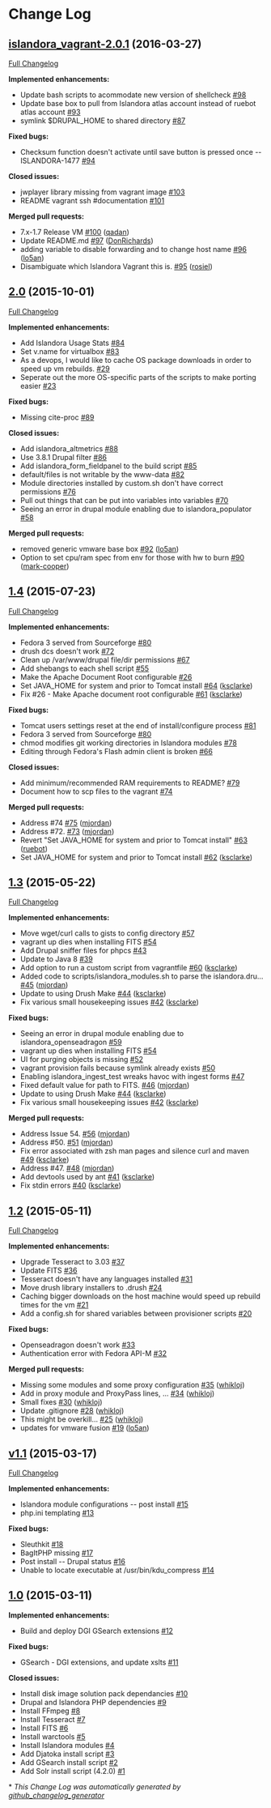# Change Log

## [islandora_vagrant-2.0.1](https://github.com/Islandora-Labs/islandora_vagrant/tree/islandora_vagrant-2.0.1) (2016-03-27)
[Full Changelog](https://github.com/Islandora-Labs/islandora_vagrant/compare/2.0...islandora_vagrant-2.0.1)

**Implemented enhancements:**

- Update bash scripts to acommodate new version of shellcheck [\#98](https://github.com/Islandora-Labs/islandora_vagrant/issues/98)
- Update base box to pull from Islandora atlas account instead of ruebot atlas account [\#93](https://github.com/Islandora-Labs/islandora_vagrant/issues/93)
- symlink $DRUPAL\_HOME to shared directory [\#87](https://github.com/Islandora-Labs/islandora_vagrant/issues/87)

**Fixed bugs:**

- Checksum function doesn't activate until save button is pressed once -- ISLANDORA-1477 [\#94](https://github.com/Islandora-Labs/islandora_vagrant/issues/94)

**Closed issues:**

- jwplayer library missing from vagrant image [\#103](https://github.com/Islandora-Labs/islandora_vagrant/issues/103)
- README vagrant ssh \#documentation [\#101](https://github.com/Islandora-Labs/islandora_vagrant/issues/101)

**Merged pull requests:**

- 7.x-1.7 Release VM [\#100](https://github.com/Islandora-Labs/islandora_vagrant/pull/100) ([qadan](https://github.com/qadan))
- Update README.md [\#97](https://github.com/Islandora-Labs/islandora_vagrant/pull/97) ([DonRichards](https://github.com/DonRichards))
- adding variable to disable forwarding and to change host name [\#96](https://github.com/Islandora-Labs/islandora_vagrant/pull/96) ([lo5an](https://github.com/lo5an))
- Disambiguate which Islandora Vagrant this is. [\#95](https://github.com/Islandora-Labs/islandora_vagrant/pull/95) ([rosiel](https://github.com/rosiel))

## [2.0](https://github.com/Islandora-Labs/islandora_vagrant/tree/2.0) (2015-10-01)
[Full Changelog](https://github.com/Islandora-Labs/islandora_vagrant/compare/1.4...2.0)

**Implemented enhancements:**

- Add Islandora Usage Stats [\#84](https://github.com/Islandora-Labs/islandora_vagrant/issues/84)
- Set v.name for virtualbox [\#83](https://github.com/Islandora-Labs/islandora_vagrant/issues/83)
- As a devops, I would like to cache OS package downloads in order to speed up vm rebuilds.  [\#29](https://github.com/Islandora-Labs/islandora_vagrant/issues/29)
- Seperate out the more OS-specific parts of the scripts to make porting easier [\#23](https://github.com/Islandora-Labs/islandora_vagrant/issues/23)

**Fixed bugs:**

- Missing cite-proc [\#89](https://github.com/Islandora-Labs/islandora_vagrant/issues/89)

**Closed issues:**

- Add islandora\_altmetrics [\#88](https://github.com/Islandora-Labs/islandora_vagrant/issues/88)
- Use 3.8.1 Drupal filter [\#86](https://github.com/Islandora-Labs/islandora_vagrant/issues/86)
- Add islandora\_form\_fieldpanel to the build script [\#85](https://github.com/Islandora-Labs/islandora_vagrant/issues/85)
- default/files is not writable by the www-data [\#82](https://github.com/Islandora-Labs/islandora_vagrant/issues/82)
- Module directories installed by custom.sh don't have correct permissions [\#76](https://github.com/Islandora-Labs/islandora_vagrant/issues/76)
- Pull out things that can be put into variables into variables [\#70](https://github.com/Islandora-Labs/islandora_vagrant/issues/70)
- Seeing an error in drupal module enabling due to islandora\_populator [\#58](https://github.com/Islandora-Labs/islandora_vagrant/issues/58)

**Merged pull requests:**

- removed generic vmware base box [\#92](https://github.com/Islandora-Labs/islandora_vagrant/pull/92) ([lo5an](https://github.com/lo5an))
- Option to set cpu/ram spec from env for those with hw to burn [\#90](https://github.com/Islandora-Labs/islandora_vagrant/pull/90) ([mark-cooper](https://github.com/mark-cooper))

## [1.4](https://github.com/Islandora-Labs/islandora_vagrant/tree/1.4) (2015-07-23)
[Full Changelog](https://github.com/Islandora-Labs/islandora_vagrant/compare/1.3...1.4)

**Implemented enhancements:**

- Fedora 3 served from Sourceforge [\#80](https://github.com/Islandora-Labs/islandora_vagrant/issues/80)
- drush dcs doesn't work [\#72](https://github.com/Islandora-Labs/islandora_vagrant/issues/72)
- Clean up /var/www/drupal file/dir permissions [\#67](https://github.com/Islandora-Labs/islandora_vagrant/issues/67)
- Add shebangs to each shell script [\#55](https://github.com/Islandora-Labs/islandora_vagrant/issues/55)
- Make the Apache Document Root configurable [\#26](https://github.com/Islandora-Labs/islandora_vagrant/issues/26)
- Set JAVA\_HOME for system and prior to Tomcat install [\#64](https://github.com/Islandora-Labs/islandora_vagrant/pull/64) ([ksclarke](https://github.com/ksclarke))
- Fix \#26 - Make Apache document root configurable [\#61](https://github.com/Islandora-Labs/islandora_vagrant/pull/61) ([ksclarke](https://github.com/ksclarke))

**Fixed bugs:**

- Tomcat users settings reset at the end of install/configure process [\#81](https://github.com/Islandora-Labs/islandora_vagrant/issues/81)
- Fedora 3 served from Sourceforge [\#80](https://github.com/Islandora-Labs/islandora_vagrant/issues/80)
- chmod modifies git working directories in Islandora modules [\#78](https://github.com/Islandora-Labs/islandora_vagrant/issues/78)
- Editing through Fedora's Flash admin client is broken [\#66](https://github.com/Islandora-Labs/islandora_vagrant/issues/66)

**Closed issues:**

- Add minimum/recommended RAM requirements to README? [\#79](https://github.com/Islandora-Labs/islandora_vagrant/issues/79)
- Document how to scp files to the vagrant [\#74](https://github.com/Islandora-Labs/islandora_vagrant/issues/74)

**Merged pull requests:**

- Address \#74 [\#75](https://github.com/Islandora-Labs/islandora_vagrant/pull/75) ([mjordan](https://github.com/mjordan))
- Address \#72. [\#73](https://github.com/Islandora-Labs/islandora_vagrant/pull/73) ([mjordan](https://github.com/mjordan))
- Revert "Set JAVA\_HOME for system and prior to Tomcat install" [\#63](https://github.com/Islandora-Labs/islandora_vagrant/pull/63) ([ruebot](https://github.com/ruebot))
- Set JAVA\_HOME for system and prior to Tomcat install [\#62](https://github.com/Islandora-Labs/islandora_vagrant/pull/62) ([ksclarke](https://github.com/ksclarke))

## [1.3](https://github.com/Islandora-Labs/islandora_vagrant/tree/1.3) (2015-05-22)
[Full Changelog](https://github.com/Islandora-Labs/islandora_vagrant/compare/1.2...1.3)

**Implemented enhancements:**

- Move wget/curl calls to gists to config directory [\#57](https://github.com/Islandora-Labs/islandora_vagrant/issues/57)
- vagrant up dies when installing FITS [\#54](https://github.com/Islandora-Labs/islandora_vagrant/issues/54)
- Add Drupal sniffer files for phpcs [\#43](https://github.com/Islandora-Labs/islandora_vagrant/issues/43)
- Update to Java 8 [\#39](https://github.com/Islandora-Labs/islandora_vagrant/issues/39)
- Add option to run a custom script from vagrantfile [\#60](https://github.com/Islandora-Labs/islandora_vagrant/pull/60) ([ksclarke](https://github.com/ksclarke))
- Added code to scripts/islandora\_modules.sh to parse the islandora.dru… [\#45](https://github.com/Islandora-Labs/islandora_vagrant/pull/45) ([mjordan](https://github.com/mjordan))
- Update to using Drush Make [\#44](https://github.com/Islandora-Labs/islandora_vagrant/pull/44) ([ksclarke](https://github.com/ksclarke))
- Fix various small housekeeping issues [\#42](https://github.com/Islandora-Labs/islandora_vagrant/pull/42) ([ksclarke](https://github.com/ksclarke))

**Fixed bugs:**

- Seeing an error in drupal module enabling due to islandora\_openseadragon [\#59](https://github.com/Islandora-Labs/islandora_vagrant/issues/59)
- vagrant up dies when installing FITS [\#54](https://github.com/Islandora-Labs/islandora_vagrant/issues/54)
- UI for purging objects is missing [\#52](https://github.com/Islandora-Labs/islandora_vagrant/issues/52)
- vagrant provision fails because symlink already exists [\#50](https://github.com/Islandora-Labs/islandora_vagrant/issues/50)
- Enabling islandora\_ingest\_test wreaks havoc with ingest forms [\#47](https://github.com/Islandora-Labs/islandora_vagrant/issues/47)
- Fixed default value for path to FITS. [\#46](https://github.com/Islandora-Labs/islandora_vagrant/pull/46) ([mjordan](https://github.com/mjordan))
- Update to using Drush Make [\#44](https://github.com/Islandora-Labs/islandora_vagrant/pull/44) ([ksclarke](https://github.com/ksclarke))
- Fix various small housekeeping issues [\#42](https://github.com/Islandora-Labs/islandora_vagrant/pull/42) ([ksclarke](https://github.com/ksclarke))

**Merged pull requests:**

- Address Issue 54. [\#56](https://github.com/Islandora-Labs/islandora_vagrant/pull/56) ([mjordan](https://github.com/mjordan))
- Address \#50. [\#51](https://github.com/Islandora-Labs/islandora_vagrant/pull/51) ([mjordan](https://github.com/mjordan))
- Fix error associated with zsh man pages and silence curl and maven [\#49](https://github.com/Islandora-Labs/islandora_vagrant/pull/49) ([ksclarke](https://github.com/ksclarke))
- Address \#47. [\#48](https://github.com/Islandora-Labs/islandora_vagrant/pull/48) ([mjordan](https://github.com/mjordan))
- Add devtools used by ant [\#41](https://github.com/Islandora-Labs/islandora_vagrant/pull/41) ([ksclarke](https://github.com/ksclarke))
- Fix stdin errors [\#40](https://github.com/Islandora-Labs/islandora_vagrant/pull/40) ([ksclarke](https://github.com/ksclarke))

## [1.2](https://github.com/Islandora-Labs/islandora_vagrant/tree/1.2) (2015-05-11)
[Full Changelog](https://github.com/Islandora-Labs/islandora_vagrant/compare/v1.1...1.2)

**Implemented enhancements:**

- Upgrade Tesseract to 3.03 [\#37](https://github.com/Islandora-Labs/islandora_vagrant/issues/37)
- Update FITS [\#36](https://github.com/Islandora-Labs/islandora_vagrant/issues/36)
- Tesseract doesn't have any languages installed [\#31](https://github.com/Islandora-Labs/islandora_vagrant/issues/31)
- Move drush library installers to .drush [\#24](https://github.com/Islandora-Labs/islandora_vagrant/issues/24)
- Caching bigger downloads on the host machine would speed up rebuild times for the vm [\#21](https://github.com/Islandora-Labs/islandora_vagrant/issues/21)
- Add a config.sh for shared variables between provisioner scripts [\#20](https://github.com/Islandora-Labs/islandora_vagrant/issues/20)

**Fixed bugs:**

- Openseadragon doesn't work [\#33](https://github.com/Islandora-Labs/islandora_vagrant/issues/33)
- Authentication error with Fedora API-M [\#32](https://github.com/Islandora-Labs/islandora_vagrant/issues/32)

**Merged pull requests:**

- Missing some modules and some proxy configuration [\#35](https://github.com/Islandora-Labs/islandora_vagrant/pull/35) ([whikloj](https://github.com/whikloj))
- Add in proxy module and ProxyPass lines, ... [\#34](https://github.com/Islandora-Labs/islandora_vagrant/pull/34) ([whikloj](https://github.com/whikloj))
- Small fixes [\#30](https://github.com/Islandora-Labs/islandora_vagrant/pull/30) ([whikloj](https://github.com/whikloj))
- Update .gitignore [\#28](https://github.com/Islandora-Labs/islandora_vagrant/pull/28) ([whikloj](https://github.com/whikloj))
- This might be overkill... [\#25](https://github.com/Islandora-Labs/islandora_vagrant/pull/25) ([whikloj](https://github.com/whikloj))
- updates for  vmware fusion [\#19](https://github.com/Islandora-Labs/islandora_vagrant/pull/19) ([lo5an](https://github.com/lo5an))

## [v1.1](https://github.com/Islandora-Labs/islandora_vagrant/tree/v1.1) (2015-03-17)
[Full Changelog](https://github.com/Islandora-Labs/islandora_vagrant/compare/1.0...v1.1)

**Implemented enhancements:**

- Islandora module configurations -- post install [\#15](https://github.com/Islandora-Labs/islandora_vagrant/issues/15)
- php.ini templating [\#13](https://github.com/Islandora-Labs/islandora_vagrant/issues/13)

**Fixed bugs:**

- Sleuthkit [\#18](https://github.com/Islandora-Labs/islandora_vagrant/issues/18)
- BagItPHP missing [\#17](https://github.com/Islandora-Labs/islandora_vagrant/issues/17)
- Post install -- Drupal status [\#16](https://github.com/Islandora-Labs/islandora_vagrant/issues/16)
- Unable to locate executable at /usr/bin/kdu\_compress [\#14](https://github.com/Islandora-Labs/islandora_vagrant/issues/14)

## [1.0](https://github.com/Islandora-Labs/islandora_vagrant/tree/1.0) (2015-03-11)
**Implemented enhancements:**

- Build and deploy DGI GSearch extensions [\#12](https://github.com/Islandora-Labs/islandora_vagrant/issues/12)

**Fixed bugs:**

- GSearch - DGI extensions, and update xslts [\#11](https://github.com/Islandora-Labs/islandora_vagrant/issues/11)

**Closed issues:**

- Install disk image solution pack dependancies [\#10](https://github.com/Islandora-Labs/islandora_vagrant/issues/10)
- Drupal and Islandora PHP dependencies [\#9](https://github.com/Islandora-Labs/islandora_vagrant/issues/9)
- Install FFmpeg [\#8](https://github.com/Islandora-Labs/islandora_vagrant/issues/8)
- Install Tesseract [\#7](https://github.com/Islandora-Labs/islandora_vagrant/issues/7)
- Install FITS [\#6](https://github.com/Islandora-Labs/islandora_vagrant/issues/6)
- Install warctools [\#5](https://github.com/Islandora-Labs/islandora_vagrant/issues/5)
- Install Islandora modules [\#4](https://github.com/Islandora-Labs/islandora_vagrant/issues/4)
- Add Djatoka install script [\#3](https://github.com/Islandora-Labs/islandora_vagrant/issues/3)
- Add GSearch install script [\#2](https://github.com/Islandora-Labs/islandora_vagrant/issues/2)
- Add Solr install script \(4.2.0\) [\#1](https://github.com/Islandora-Labs/islandora_vagrant/issues/1)



\* *This Change Log was automatically generated by [github_changelog_generator](https://github.com/skywinder/Github-Changelog-Generator)*